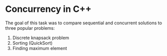 # Concurrency in C++

The goal of this task was to compare sequential and concurrent solutions to three popular problems:
1. Discrete knapsack problem
2. Sorting (QuickSort)
3. Finding maximum element
